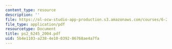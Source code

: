 ```yaml
---
content_type: resource
description: ''
file: https://ol-ocw-studio-app-production.s3.amazonaws.com/courses/6-245-multivariable-control-systems-spring-2004/5b4e1103a2384e10039286768ae4a7fa_ps2_6245_2004.pdf
file_type: application/pdf
resourcetype: Document
title: ps2_6245_2004.pdf
uid: 5b4e1103-a238-4e10-0392-86768ae4a7fa
---
```

